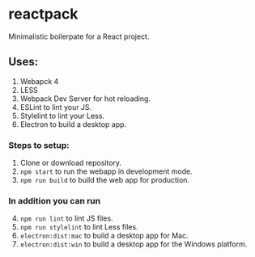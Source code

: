 # reactpack
Minimalistic boilerpate for a React project.

## Uses:
1. Webapck 4
2. LESS
3. Webpack Dev Server for hot reloading.
4. ESLint to lint your JS.
5. Stylelint to lint your Less.
6. Electron to build a desktop app.


### Steps to setup:
1. Clone or download repository.
2. `npm start` to run the webapp in development mode.
3. `npm run build` to build the web app for production.

### In addition you can run
4. `npm run lint` to lint JS files.
5. `npm run stylelint` to lint Less files.
6. `electron:dist:mac` to build a desktop app for Mac.
7. `electron:dist:win` to build a desktop app for the Windows platform.